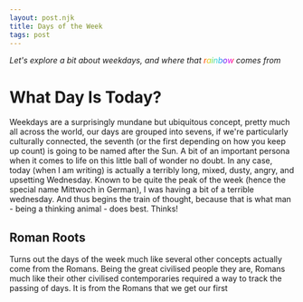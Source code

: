 ```yaml
---
layout: post.njk
title: Days of the Week
tags: post
---
```


<style>
.rainbow-text {
  color: transparent;
  background-clip: text;
  background-image: linear-gradient(
       90deg,
       rgba(255, 0, 0, 1) 0%,
       rgba(255, 154, 0, 1) 10%,
       rgba(208, 222, 33, 1) 20%,
       rgba(79, 220, 74, 1) 30%,
       rgba(63, 218, 216, 1) 40%,
       rgba(47, 201, 226, 1) 50%,
       rgba(28, 127, 238, 1) 60%,
       rgba(95, 21, 242, 1) 70%,
       rgba(186, 12, 248, 1) 80%,
       rgba(251, 7, 217, 1) 90%,
       rgba(255, 0, 0, 1) 100%
  );
}
</style>

_Let's explore a bit about weekdays, and where that <span class="rainbow-text">rainbow</span> comes from_

# What Day Is Today?

Weekdays are a surprisingly mundane but ubiquitous concept, pretty much all across the world, our days are grouped into sevens, if we're particularly culturally connected, the seventh (or the first depending on how you keep up count) is going to be named after the Sun. A bit of an important persona when it comes to life on this little ball of wonder no doubt. In any case, today (when I am writing) is actually a terribly long, mixed, dusty, angry, and upsetting Wednesday. Known to be quite the peak of the week (hence the special name Mittwoch in German), I was having a bit of a terrible wednesday. And thus begins the train of thought, because that is what man - being a thinking animal - does best. Thinks!

## Roman Roots

Turns out the days of the week much like several other concepts actually come from the Romans. Being the great civilised people they are, Romans much like their other civilised contemporaries required a way to track the passing of days. It is from the Romans that we get our first
